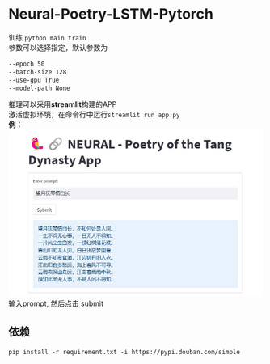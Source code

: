 # Neural-Poetry-LSTM-Pytorch  
训练 `python main train `  
参数可以选择指定，默认参数为
```
--epoch 50  
--batch-size 128  
--use-gpu True  
--model-path None  
```  

推理可以采用**streamlit**构建的APP  
激活虚拟环境，在命令行中运行`streamlit run app.py`   
**例：**
![result](temp/屏幕截图%202023-06-16%20154916.jpg)  
输入prompt, 然后点击 submit   

## 依赖  
`pip install -r requirement.txt -i https://pypi.douban.com/simple`